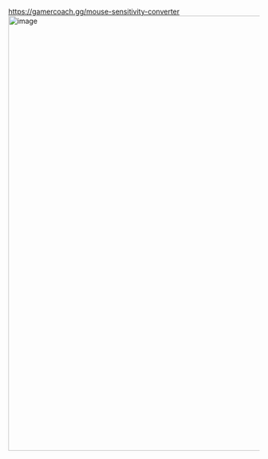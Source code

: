 https://gamercoach.gg/mouse-sensitivity-converter
<img width="872" alt="image" src="https://github.com/Niravpatel129/sens-getter/assets/43049943/fb02c2e6-d22e-47c5-8efc-2e4d68efaa46">
